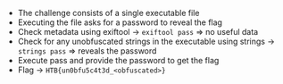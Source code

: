 - The challenge consists of a single executable file
- Executing the file asks for a password to reveal the flag
- Check metadata using exiftool -> `exiftool pass` => no useful data
- Check for any unobfuscated strings in the executable using strings -> `strings pass` => reveals the password
- Execute pass and provide the password to get the flag
- Flag -> `HTB{un0bfu5c4t3d_<obfuscated>}`